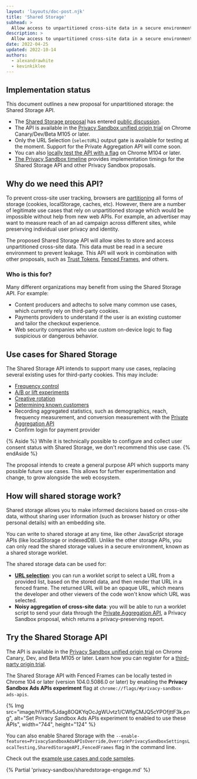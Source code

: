 ```yaml
---
layout: 'layouts/doc-post.njk'
title: 'Shared Storage'
subhead: >
  Allow access to unpartitioned cross-site data in a secure environment.
description: >
  Allow access to unpartitioned cross-site data in a secure environment.
date: 2022-04-25
updated: 2022-10-14
authors:
  - alexandrawhite
  - kevinkiklee
---
```


## Implementation status

This document outlines a new proposal for unpartitioned storage: the Shared
Storage API.

*  The [Shared Storage proposal](https://github.com/WICG/shared-storage)
   has entered [public discussion](https://github.com/WICG/shared-storage/issues).
*  The API is available in the [Privacy Sandbox unified origin trial](/blog/expanding-privacy-sandbox-testing/)
   on Chrome Canary/Dev/Beta M105 or later.
*  Only the URL Selection (`selectURL`) output gate is available for
   testing at the moment. Support for the Private Aggregation API will
   come soon.
*  You can also [locally test the API with a flag](#try-the-shared-storage-api) on Chrome M104 or later.
*  [The Privacy Sandbox timeline](http://privacysandbox.com/timeline)
   provides implementation timings for the Shared Storage API and other
   Privacy Sandbox proposals.

## Why do we need this API?

To prevent cross-site user tracking, browsers are 
[partitioning](https://blog.chromium.org/2020/01/building-more-private-web-path-towards.html)
all forms of storage (cookies, localStorage, caches, etc). However, there are
a number of legitimate use cases that rely on unpartitioned storage which
would be impossible without help from new web APIs. For example, an advertiser
may want to measure reach of an ad campaign across different sites, while
preserving individual user privacy and identity.

The proposed Shared Storage API will allow sites to store and access
unpartitioned cross-site data. This data must be read in a secure environment
to prevent leakage. This API will work in combination with other proposals,
such as [Trust Tokens](/docs/privacy-sandbox/trust-tokens/),
[Fenced Frames](/docs/privacy-sandbox/fenced-frame/), and others.

### Who is this for?

Many different organizations may benefit from using the Shared Storage API. For
example:

*  Content producers and adtechs to solve many common use cases, which currently
   rely on third-party cookies.
*  Payments providers to understand if the user is an existing customer and
   tailor the checkout experience.
*  Web security companies who use custom on-device logic to flag suspicious or
   dangerous behavior.

## Use cases for Shared Storage

The Shared Storage API intends to support many use cases, replacing several
existing uses for third-party cookies. This may include:

*  [Frequency control](/docs/privacy-sandbox/shared-storage/frequency-control/)
*  [A/B or lift experiments](docs/privacy-sandbox/shared-storage/ab-testing/)
*  [Creative rotation](docs/privacy-sandbox/shared-storage/creative-rotation/)
*  [Determining known customers](docs/privacy-sandbox/shared-storage/known-customer/)
*  Recording aggregated statistics, such as demographics, reach, frequency
   measurement, and conversion measurement with the
   [Private Aggregation API](/docs/privacy-sandbox/private-aggregation/)
*  Confirm login for payment provider

{% Aside %}
While it is technically possible to configure and collect user consent status with Shared Storage, we don't recommend this use case.
{% endAside %}

The proposal intends to create a general purpose API which supports many
possible future use cases. This allows for further experimentation and change,
to grow alongside the web ecosystem.

## How will shared storage work?

Shared storage allows you to make informed decisions based on cross-site
data, without sharing user information (such as browser history or other
personal details) with an embedding site.

You can write to shared storage at any time, like other JavaScript storage APIs
(like localStorage or indexedDB). Unlike the other storage APIs, you can only
read the shared storage values in a secure environment, known as a shared
storage worklet.

The shared storage data can be used for:

*  [**URL selection**](/docs/privacy-sandbox/shared-storage/url-selection): 
   you can run a worklet script to select a URL from a provided list, based on
   the stored data, and then render that URL in a fenced frame.  The returned
   URL will be an opaque URL, which means the developer and other viewers of
   the code won't know which URL was selected.
*  **Noisy aggregation of cross-site data**:
   you will be able to run a worklet script to send your data through the
   [Private Aggregation API](/docs/privacy-sandbox/private-aggregation),
   a Privacy Sandbox proposal, which returns a privacy-preserving report. 

## Try the Shared Storage API

The API is available in the [Privacy Sandbox unified origin trial](/blog/expanding-privacy-sandbox-testing/)
on Chrome Canary, Dev, and Beta M105 or later. Learn how you can
register for a [third-party origin trial](/docs/web-platform/third-party-origin-trials/).

The Shared Storage API with Fenced Frames can be locally tested in Chrome 104 or later (version
104.0.5086.0 or later) by enabling the **Privacy Sandbox Ads APIs experiment**
flag at `chrome://flags/#privacy-sandbox-ads-apis`.

{% Img src="image/hVf1flv5Jdag8OQKYqOcJgWUvtz1/CWfgCMJQ5cYPOfjttF3k.png", alt="Set Privacy Sandbox Ads APIs experiment to enabled to use these APIs", width="744", height="124" %}

You can also enable Shared Storage with the `--enable-features=PrivacySandboxAdsAPIsOverride,OverridePrivacySandboxSettingsLocalTesting,SharedStorageAPI,FencedFrames` flag in the command line. 

Check out the [example use cases and code samples](/docs/privacy-sandbox/use-shared-storage).

{% Partial 'privacy-sandbox/sharedstorage-engage.md' %}
